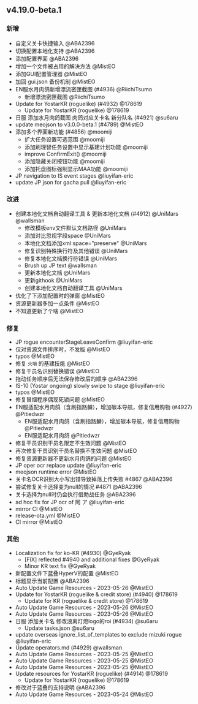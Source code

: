 ## v4.19.0-beta.1

### 新增

- 自定义关卡快捷输入 @ABA2396
- 切换配置本地化支持 @ABA2396
- 添加配置界面 @ABA2396
- 增加一个文件被占用的解决方法 @MistEO
- 添加GUI配置管理器 @MistEO
- 加回 gui.json 备份机制 @MistEO
- EN服水月肉鸽新增漂流密匣截图 (#4936) @RiichiTsumo
   - 新增漂流密匣截图 @RiichiTsumo
- Update for YostarKR (roguelike) (#4932) @178619
   - Update for YostarKR (roguelike) @178619
- 日服 添加水月肉鸽截图 肉鸽对应关卡名 新分队名 (#4921) @su6aru
- update meojson to v3.0.0-beta.1 (#4789) @MistEO
- 添加多个界面新功能 (#4856) @moomiji
   - 扩大任务设置可选范围 @moomiji
   - 添加刷理智任务设置中显示基建计划功能 @moomiji
   - improve ConfirmExit() @moomiji
   - 添加隐藏关闭按钮功能 @moomiji
   - 添加托盘图标强制显示MAA功能 @moomiji
- JP navigation to IS event stages @liuyifan-eric
- update JP json for gacha pull @liuyifan-eric

### 改进

- 创建本地化文档自动翻译工具 & 更新本地化文档 (#4912) @UniMars @wallsman
   - 修改模板env文件默认文档路径 @UniMars
   - 添加对比忽视字段space @UniMars
   - 本地化文档添加xml:space="preserve" @UniMars
   - 修复识别特殊换行符及其他错误 @UniMars
   - 修复本地化文档换行符错误 @UniMars
   - Brush up JP text @wallsman
   - 更新本地化文档 @UniMars
   - 更新githook @UniMars
   - 创建本地化文档自动翻译工具 @UniMars
- 优化了下添加配置时的弹窗 @MistEO
- 资源更新器多加一点条件 @MistEO
- 不知道更新了个啥 @MistEO

### 修复

- JP rogue encounterStageLeaveConfirm @liuyifan-eric
- 仅对资源文件排序时，不发版 @MistEO
- typos @MistEO
- 修复 `火哨` 的基建技能 @MistEO
- 修复干员名识别替换错误 @MistEO
- 拖动任务顺序后无法保存修改后的顺序 @ABA2396
- IS-10 (Yostar ongoing) slowly swipe to stage @liuyifan-eric
- typos @MistEO
- 修复冒烟程序偶现死锁问题 @MistEO
- EN服适配水月肉鸽（含刷指路麟），增加碳本导航，修复信用购物 (#4927) @Pitiedwzr
   - EN服适配水月肉鸽（含刷指路麟），增加碳本导航，修复信用购物 @Pitiedwzr
   - EN服适配水月肉鸽 @Pitiedwzr
- 修复干员识别干员名限定不生效问题 @MistEO
- 再次修复干员识别干员名替换不生效问题 @MistEO
- 修复资源更新器不更新水月肉鸽的问题 @MistEO
- JP oper ocr replace update @liuyifan-eric
- meojson runtime error @MistEO
- 关卡名OCR识别大小写出错导致掉落上传失败 #4867 @ABA2396
- 尝试修复关卡选择变为null的情况 #4871 @ABA2396
- 关卡选择为null时仍会执行借助战任务 @ABA2396
- ad hoc fix for JP ocr of 阿 ア @liuyifan-eric
- mirror CI @MistEO
- release-ota.yml @MistEO
- CI mirror @MistEO

### 其他

- Localization fix for ko-KR (#4930) @GyeRyak
   - [FIX] reflected #4940 and additional fixes @GyeRyak
   - Minor KR text fix @GyeRyak
- 新配置文件下蓝叠HyperV的配置 @MistEO
- 标题显示当前配置 @ABA2396
- Auto Update Game Resources - 2023-05-26 @MistEO
- Update for YostarKR (roguelike & credit store) (#4940) @178619
   - Update for KR (roguelike & credit store) @178619
- Auto Update Game Resources - 2023-05-26 @MistEO
- Auto Update Game Resources - 2023-05-26 @MistEO
- 日服 添加关卡名 修改浪离灯熄logo的roi (#4934) @su6aru
   - Update tasks.json @su6aru
- update overseas ignore_list_of_templates to exclude mizuki rogue @liuyifan-eric
- Update operators.md (#4929) @wallsman
- Auto Update Game Resources - 2023-05-25 @MistEO
- Auto Update Game Resources - 2023-05-25 @MistEO
- Auto Update Game Resources - 2023-05-25 @MistEO
- Update resources for YostarKR (roguelike) (#4914) @178619
   - Update for YostarKR (roguelike) @178619
- 修改对于蓝叠的支持说明 @ABA2396
- Auto Update Game Resources - 2023-05-24 @MistEO
